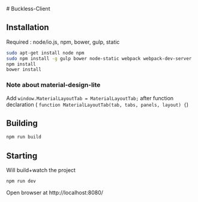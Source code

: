 # Buckless-Client

## Installation

Required : node/io.js, npm, bower, gulp, static

```sh
sudo apt-get install node npm
sudo npm install -g gulp bower node-static webpack webpack-dev-server
npm install
bower install
```

### Note about material-design-lite

Add `window.MaterialLayoutTab = MaterialLayoutTab;` after function declaration (
`function MaterialLayoutTab(tab, tabs, panels, layout) {`)

## Building

```sh
npm run build
```

## Starting

Will build+watch the project

```sh
npm run dev
```

Open browser at http://localhost:8080/
